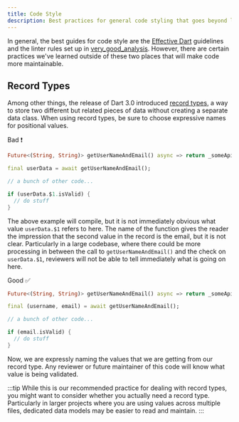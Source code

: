 ```yaml
---
title: Code Style
description: Best practices for general code styling that goes beyond linter rules.
---
```


In general, the best guides for code style are the [Effective Dart](https://dart.dev/effective-dart) guidelines and the linter rules set up in [very_good_analysis](https://pub.dev/packages/very_good_analysis). However, there are certain practices we've learned outside of these two places that will make code more maintainable.

## Record Types

Among other things, the release of Dart 3.0 introduced [record types](https://dart.dev/language/records), a way to store two different but related pieces of data without creating a separate data class. When using record types, be sure to choose expressive names for positional values.

Bad ❗️

```dart
Future<(String, String)> getUserNameAndEmail() async => return _someApiFetchMethod();

final userData = await getUserNameAndEmail();

// a bunch of other code...

if (userData.$1.isValid) {
  // do stuff
}
```

The above example will compile, but it is not immediately obvious what value `userData.$1` refers to here. The name of the function gives the reader the impression that the second value in the record is the email, but it is not clear. Particularly in a large codebase, where there could be more processing in between the call to `getUserNameAndEmail()` and the check on `userData.$1`, reviewers will not be able to tell immediately what is going on here.

Good ✅

```dart
Future<(String, String)> getUserNameAndEmail() async => return _someApiFetchMethod();

final (username, email) = await getUserNameAndEmail();

// a bunch of other code...

if (email.isValid) {
  // do stuff
}
```

Now, we are expressly naming the values that we are getting from our record type. Any reviewer or future maintainer of this code will know what value is being validated.

:::tip
While this is our recommended practice for dealing with record types, you might want to consider whether you actually need a record type. Particularly in larger projects where you are using values across multiple files, dedicated data models may be easier to read and maintain.
:::
